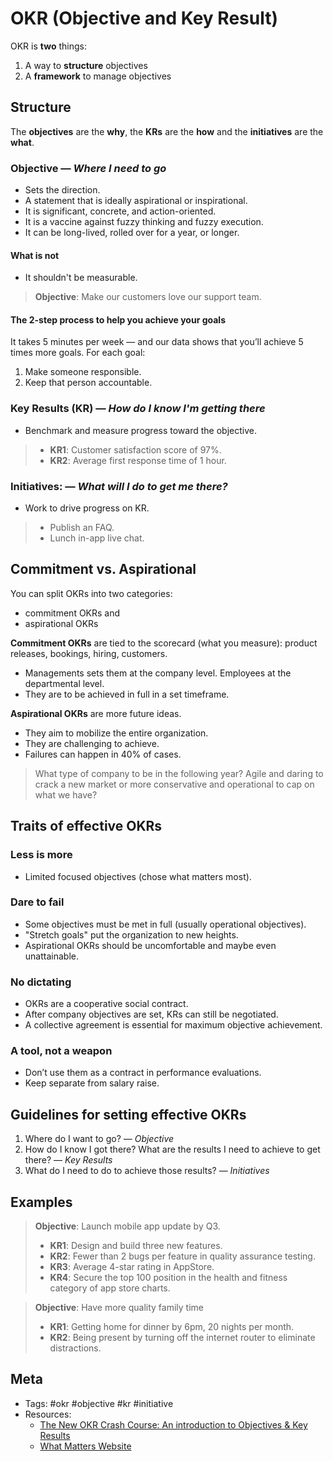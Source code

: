 # OKR (Objective and Key Result)

OKR is **two** things:

1. A way to **structure** objectives
2. A **framework** to manage objectives

## Structure

The **objectives** are the **why**, the **KRs** are the **how** and the **initiatives** are the **what**.

### Objective — _Where I need to go_

- Sets the direction.
- A statement that is ideally aspirational or inspirational.
- It is significant, concrete, and action-oriented.
- It is a vaccine against fuzzy thinking and fuzzy execution.
- It can be long-lived, rolled over for a year, or longer.

#### What is not

- It shouldn't be measurable.

> **Objective**: Make our customers love our support team.

#### The 2-step process to help you achieve your goals

It takes 5 minutes per week — and our data shows that you’ll achieve 5 times more goals. For each goal:

1. Make someone responsible.
2. Keep that person accountable.

### Key Results (KR) — _How do I know I'm getting there_

- Benchmark and measure progress toward the objective.

> - **KR1**: Customer satisfaction score of 97%.
> - **KR2**: Average first response time of 1 hour.

### Initiatives: — _What will I do to get me there?_

- Work to drive progress on KR.

> - Publish an FAQ.
> - Lunch in-app live chat.

## Commitment vs. Aspirational

You can split OKRs into two categories:

- commitment OKRs and
- aspirational OKRs

**Commitment OKRs** are tied to the scorecard (what you measure): product releases, bookings, hiring, customers.

- Managements sets them at the company level. Employees at the departmental level.
- They are to be achieved in full in a set timeframe.

**Aspirational OKRs** are more future ideas.

- They aim to mobilize the entire organization.
- They are challenging to achieve.
- Failures can happen in 40% of cases.

> What type of company to be in the following year? Agile and daring to crack a new market or more conservative and operational to cap on what we have?

## Traits of effective OKRs

### Less is more

- Limited focused objectives (chose what matters most).

### Dare to fail

- Some objectives must be met in full (usually operational objectives).
- "Stretch goals" put the organization to new heights.
- Aspirational OKRs should be uncomfortable and maybe even unattainable.

### No dictating

- OKRs are a cooperative social contract.
- After company objectives are set, KRs can still be negotiated.
- A collective agreement is essential for maximum objective achievement.

### A tool, not a weapon

- Don’t use them as a contract in performance evaluations.
- Keep separate from salary raise.

## Guidelines for setting effective OKRs

1. Where do I want to go? — _Objective_
2. How do I know I got there? What are the results I need to achieve to get there? — _Key Results_
3. What do I need to do to achieve those results? — _Initiatives_

## Examples

> **Objective**: Launch mobile app update by Q3.
>
> - **KR1**: Design and build three new features.
> - **KR2**: Fewer than 2 bugs per feature in quality assurance testing.
> - **KR3**: Average 4-star rating in AppStore.
> - **KR4**: Secure the top 100 position in the health and fitness category of app store charts.

> **Objective**: Have more quality family time
>
> - **KR1**: Getting home for dinner by 6pm, 20 nights per month.
> - **KR2**: Being present by turning off the internet router to eliminate distractions.

## Meta

- Tags: #okr #objective #kr #initiative
- Resources:
  - [The New OKR Crash Course: An introduction to Objectives & Key Results](https://www.youtube.com/watch?v=EIcpFZ5rbHc)
  - [What Matters Website](https://www.whatmatters.com)
